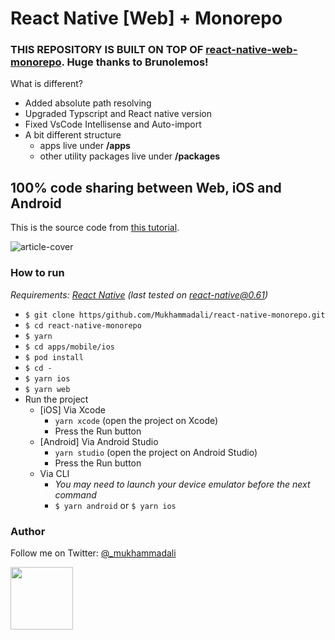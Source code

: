 # React Native [Web] + Monorepo

### THIS REPOSITORY IS BUILT ON TOP OF [react-native-web-monorepo](https://github.com/brunolemos/react-native-web-monorepo). Huge thanks to Brunolemos! 
 
What is different?

- Added absolute path resolving
- Upgraded Typscript and React native version
- Fixed VsCode Intellisense and Auto-import
- A bit different structure     
  - apps live under **/apps**   
  - other utility packages live under **/packages**

## 100% code sharing between Web, iOS and Android

This is the source code from [this tutorial](https://dev.to/brunolemos/tutorial-100-code-sharing-between-ios-android--web-using-react-native-web-andmonorepo-4pej).

![article-cover](https://user-images.githubusercontent.com/619186/64933790-1fc27680-d81d-11e9-8077-64a1066b7c17.png)


### How to run

_Requirements: [React Native](https://facebook.github.io/react-native/docs/getting-started.html#native) (last tested on react-native@0.61)_

  - `$ git clone https/github.com/Mukhammadali/react-native-monorepo.git`
  - `$ cd react-native-monorepo`
  - `$ yarn`
  - `$ cd apps/mobile/ios`
  - `$ pod install`
  - `$ cd -`
  - `$ yarn ios`
  - `$ yarn web`
  - Run the project
    - [iOS] Via Xcode
      - `yarn xcode` (open the project on Xcode)
      - Press the Run button
    - [Android] Via Android Studio
      - `yarn studio` (open the project on Android Studio)
      - Press the Run button
    - Via CLI
      - _You may need to launch your device emulator before the next command_
      - `$ yarn android` or  `$ yarn ios`

### Author

Follow me on Twitter: [@_mukhammadali](https://twitter.com/_mukhammadali)<br/>

<a href="https://twitter.com/mukhammadali" target="_blank"><img src="https://github.com/Mukhammadali.png?size=100" height="100" /></a>

